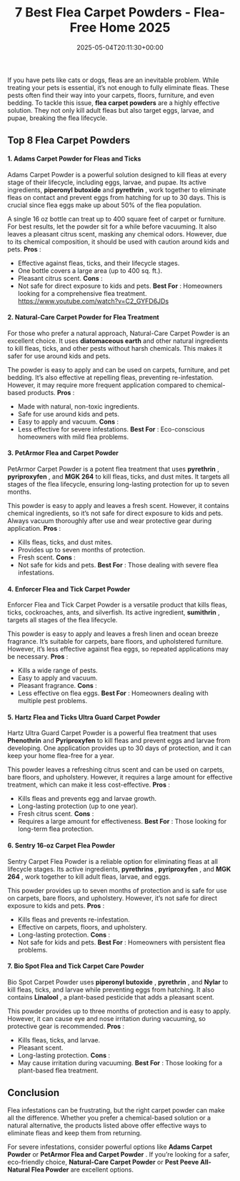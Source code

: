 ﻿---
layout: post
title: 7 Best Flea Carpet Powders - Flea-Free Home 2025
date: '2025-05-04T20:11:30+00:00'
categories:
- Fleas
- Product Reviews
tags: []
slug: /best-flea-carpet-powder/
lastmod: 2025-05-07T12:21:23+03:00
---

If you have pets like cats or dogs, fleas are an inevitable problem. While treating your pets is essential, it’s not enough to fully eliminate fleas. These pests often find their way into your carpets, floors, furniture, and even bedding.
To tackle this issue,
**flea carpet powders**
are a highly effective solution. They not only kill adult fleas but also target eggs, larvae, and pupae, breaking the flea lifecycle.
## **Top 8 Flea Carpet Powders**
#### **1. Adams Carpet Powder for Fleas and Ticks**
Adams Carpet Powder is a powerful solution designed to kill fleas at every stage of their lifecycle, including eggs, larvae, and pupae. Its active ingredients,
**piperonyl butoxide**
and
**pyrethrin**
, work together to eliminate fleas on contact and prevent eggs from hatching for up to 30 days. This is crucial since flea eggs make up about 50% of the flea population.

A single 16 oz bottle can treat up to 400 square feet of carpet or furniture. For best results, let the powder sit for a while before vacuuming. It also leaves a pleasant citrus scent, masking any chemical odors. However, due to its chemical composition, it should be used with caution around kids and pets.
**Pros**
:
- Effective against fleas, ticks, and their lifecycle stages.
- One bottle covers a large area (up to 400 sq. ft.).
- Pleasant citrus scent.
**Cons**
:
- Not safe for direct exposure to kids and pets.
**Best For**
: Homeowners looking for a comprehensive flea treatment.
https://www.youtube.com/watch?v=C2_GYFD6JDs
#### **2. Natural-Care Carpet Powder for Flea Treatment**
For those who prefer a natural approach, Natural-Care Carpet Powder is an excellent choice. It uses
**diatomaceous earth**
and other natural ingredients to kill fleas, ticks, and other pests without harsh chemicals. This makes it safer for use around kids and pets.

The powder is easy to apply and can be used on carpets, furniture, and pet bedding. It’s also effective at repelling fleas, preventing re-infestation. However, it may require more frequent application compared to chemical-based products.
**Pros**
:
- Made with natural, non-toxic ingredients.
- Safe for use around kids and pets.
- Easy to apply and vacuum.
**Cons**
:
- Less effective for severe infestations.
**Best For**
: Eco-conscious homeowners with mild flea problems.
#### **3. PetArmor Flea and Carpet Powder**
PetArmor Carpet Powder is a potent flea treatment that uses
**pyrethrin**
,
**pyriproxyfen**
, and
**MGK 264**
to kill fleas, ticks, and dust mites. It targets all stages of the flea lifecycle, ensuring long-lasting protection for up to seven months.

This powder is easy to apply and leaves a fresh scent. However, it contains chemical ingredients, so it’s not safe for direct exposure to kids and pets. Always vacuum thoroughly after use and wear protective gear during application.
**Pros**
:
- Kills fleas, ticks, and dust mites.
- Provides up to seven months of protection.
- Fresh scent.
**Cons**
:
- Not safe for kids and pets.
**Best For**
: Those dealing with severe flea infestations.
#### **4. Enforcer Flea and Tick Carpet Powder**
Enforcer Flea and Tick Carpet Powder is a versatile product that kills fleas, ticks, cockroaches, ants, and silverfish. Its active ingredient,
**sumithrin**
, targets all stages of the flea lifecycle.

This powder is easy to apply and leaves a fresh linen and ocean breeze fragrance. It’s suitable for carpets, bare floors, and upholstered furniture. However, it’s less effective against flea eggs, so repeated applications may be necessary.
**Pros**
:
- Kills a wide range of pests.
- Easy to apply and vacuum.
- Pleasant fragrance.
**Cons**
:
- Less effective on flea eggs.
**Best For**
: Homeowners dealing with multiple pest problems.
#### **5. Hartz Flea and Ticks Ultra Guard Carpet Powder**
Hartz Ultra Guard Carpet Powder is a powerful flea treatment that uses
**Phenothrin**
and
**Pyriproxyfen**
to kill fleas and prevent eggs and larvae from developing. One application provides up to 30 days of protection, and it can keep your home flea-free for a year.

This powder leaves a refreshing citrus scent and can be used on carpets, bare floors, and upholstery. However, it requires a large amount for effective treatment, which can make it less cost-effective.
**Pros**
:
- Kills fleas and prevents egg and larvae growth.
- Long-lasting protection (up to one year).
- Fresh citrus scent.
**Cons**
:
- Requires a large amount for effectiveness.
**Best For**
: Those looking for long-term flea protection.
#### **6. Sentry 16-oz Carpet Flea Powder**
Sentry Carpet Flea Powder is a reliable option for eliminating fleas at all lifecycle stages. Its active ingredients,
**pyrethrins**
,
**pyriproxyfen**
, and
**MGK 264**
, work together to kill adult fleas, larvae, and eggs.

This powder provides up to seven months of protection and is safe for use on carpets, bare floors, and upholstery. However, it’s not safe for direct exposure to kids and pets.
**Pros**
:
- Kills fleas and prevents re-infestation.
- Effective on carpets, floors, and upholstery.
- Long-lasting protection.
**Cons**
:
- Not safe for kids and pets.
**Best For**
: Homeowners with persistent flea problems.
#### **7. Bio Spot Flea and Tick Carpet Care Powder**
Bio Spot Carpet Powder uses
**piperonyl butoxide**
,
**pyrethrin**
, and
**Nylar**
to kill fleas, ticks, and larvae while preventing eggs from hatching. It also contains
**Linalool**
, a plant-based pesticide that adds a pleasant scent.

This powder provides up to three months of protection and is easy to apply. However, it can cause eye and nose irritation during vacuuming, so protective gear is recommended.
**Pros**
:
- Kills fleas, ticks, and larvae.
- Pleasant scent.
- Long-lasting protection.
**Cons**
:
- May cause irritation during vacuuming.
**Best For**
: Those looking for a plant-based flea treatment.
## **Conclusion**
Flea infestations can be frustrating, but the right carpet powder can make all the difference. Whether you prefer a chemical-based solution or a natural alternative, the products listed above offer effective ways to eliminate fleas and keep them from returning.

For severe infestations, consider powerful options like
**Adams Carpet Powder**
or
**PetArmor Flea and Carpet Powder**
. If you’re looking for a safer, eco-friendly choice,
**Natural-Care Carpet Powder**
or
**Pest Peeve All-Natural Flea Powder**
are excellent options.